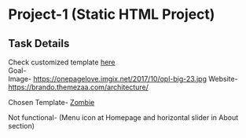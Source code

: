 # Project-1 (Static HTML Project)
## Task Details
Check customized template [here](https://amangtm1.github.io/html-app/one_page_version/)     
Goal-   
Image- https://onepagelove.imgix.net/2017/10/opl-big-23.jpg
Website- https://brando.themezaa.com/architecture/

Chosen Template-
[Zombie](https://demos.onepagelove.com/html/zombiz/)

Not functional- (Menu icon at Homepage and horizontal slider in About section)

